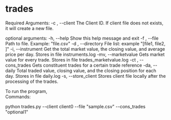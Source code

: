 # trades


Required Arguments:
  -c , --client         The Client ID. If client file does not exists, it will create a new file.
  
optional arguments:
  -h, --help            Show this help message and exit
  -f , --file           Path to file. Example: "file.csv"
  -d , --directory      File list: example "[file1, file2, ]"
  -i, --instrument      Get the total market value, the closing value, and average price per day. Stores in file instruments.log
  -mv, --marketvalue    Gets market value for every trade. Stores in file trades_marketvalue.log
  -ct , --cons_trades   Gets constituent trades for a certain trade reference
  -da, --daily          Total traded value, closing value, and the closing position for each day. Stores in file daily.log
  -s, --store_client    Stores client file locally after the processing of the trades.


To run the program,                        
Commands:


  python trades.py --client client0 --file "sample.csv" --cons_trades "optional1"
  
